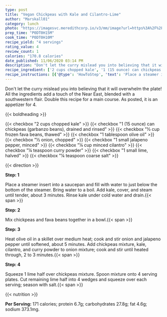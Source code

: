 ```yaml
---
type: post
title: "Vegan Chickpeas with Kale and Cilantro-Lime"
author: "Marskall01"
category: lunch
photo: "https://imagesvc.meredithcorp.io/v3/mm/image?url=https%3A%2F%2Fimages.media-allrecipes.com%2Fuserphotos%2F8131317.jpg"
prep_time: "P0DT0H15M"
cook_time: "P0DT0H10M"
recipe_yield: "4 servings"
rating_value: 4
review_count: 1
calories: "170.8 calories"
date_published: 11/06/2020 03:14 PM
description: "Don't let the curry mislead you into believing that it will overwhelm the plate! All the ingredients add a touch of the Near East, blended with a southwestern flair. Double this recipe for a main course. As posted, it is an appetizer for 4."
recipe_ingredient: ['2 cups chopped kale', '1 (15 ounce) can chickpeas (garbanzo beans), drained and rinsed', '½ cup frozen fava beans, thawed', '1 tablespoon olive oil', '½ onion, chopped', '1 small jalapeno pepper, minced', '¼ cup minced cilantro', '¼ teaspoon curry powder', '1 small lime, halved', '¼ teaspoon coarse salt']
recipe_instructions: [{'@type': 'HowToStep', 'text': 'Place a steamer insert into a saucepan and fill with water to just below the bottom of the steamer. Bring water to a boil. Add kale, cover, and steam until tender, about 3 minutes. Rinse kale under cold water and drain.\n'}, {'@type': 'HowToStep', 'text': 'Mix chickpeas and fava beans together in a bowl.\n'}, {'@type': 'HowToStep', 'text': 'Heat olive oil in a skillet over medium heat; cook and stir onion and jalapeno pepper until softened, about 5 minutes. Add chickpeas mixture, kale, cilantro, and curry powder to onion mixture; cook and stir until heated through, 2 to 3 minutes.\n'}, {'@type': 'HowToStep', 'text': 'Squeeze 1 lime half over chickpeas mixture. Spoon mixture onto 4 serving plates. Cut remaining lime half into 4 wedges and squeeze over each serving; season with salt.\n'}]
---
```


Don't let the curry mislead you into believing that it will overwhelm the plate! All the ingredients add a touch of the Near East, blended with a southwestern flair. Double this recipe for a main course. As posted, it is an appetizer for 4. 

{{< boldheading >}}

{{< checkbox "2 cups chopped kale" >}}
{{< checkbox "1 (15 ounce) can chickpeas (garbanzo beans), drained and rinsed" >}}
{{< checkbox "½ cup frozen fava beans, thawed" >}}
{{< checkbox "1 tablespoon olive oil" >}}
{{< checkbox "½  onion, chopped" >}}
{{< checkbox "1 small jalapeno pepper, minced" >}}
{{< checkbox "¼ cup minced cilantro" >}}
{{< checkbox "¼ teaspoon curry powder" >}}
{{< checkbox "1 small lime, halved" >}}
{{< checkbox "¼ teaspoon coarse salt" >}}


{{< direction >}}

**Step: 1**

Place a steamer insert into a saucepan and fill with water to just below the bottom of the steamer. Bring water to a boil. Add kale, cover, and steam until tender, about 3 minutes. Rinse kale under cold water and drain.{{< span >}}

**Step: 2**

Mix chickpeas and fava beans together in a bowl.{{< span >}}

**Step: 3**

Heat olive oil in a skillet over medium heat; cook and stir onion and jalapeno pepper until softened, about 5 minutes. Add chickpeas mixture, kale, cilantro, and curry powder to onion mixture; cook and stir until heated through, 2 to 3 minutes.{{< span >}}

**Step: 4**

Squeeze 1 lime half over chickpeas mixture. Spoon mixture onto 4 serving plates. Cut remaining lime half into 4 wedges and squeeze over each serving; season with salt.{{< span >}}

{{< nutrition >}}

**Per Serving:** 171 calories; protein 6.7g; carbohydrates 27.8g; fat 4.6g; sodium 373.1mg.
